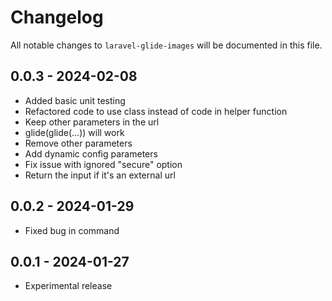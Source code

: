 # Changelog

All notable changes to `laravel-glide-images` will be documented in this file.

## 0.0.3 - 2024-02-08

- Added basic unit testing
- Refactored code to use class instead of code in helper function
- Keep other parameters in the url
- glide(glide(...)) will work
- Remove other parameters
- Add dynamic config parameters
- Fix issue with ignored "secure" option
- Return the input if it's an external url  

## 0.0.2 - 2024-01-29

- Fixed bug in command

## 0.0.1 - 2024-01-27

- Experimental release
